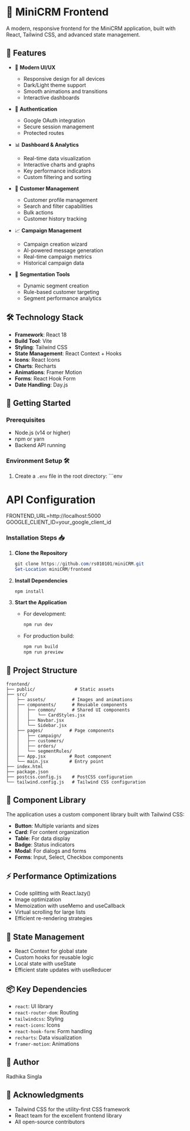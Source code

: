 # 🎨 MiniCRM Frontend

A modern, responsive frontend for the MiniCRM application, built with React, Tailwind CSS, and advanced state management.

## 🌟 Features

- 🎨 **Modern UI/UX**
  - Responsive design for all devices
  - Dark/Light theme support
  - Smooth animations and transitions
  - Interactive dashboards

- 🔐 **Authentication**
  - Google OAuth integration
  - Secure session management
  - Protected routes

- 📊 **Dashboard & Analytics**
  - Real-time data visualization
  - Interactive charts and graphs
  - Key performance indicators
  - Custom filtering and sorting

- 👥 **Customer Management**
  - Customer profile management
  - Search and filter capabilities
  - Bulk actions
  - Customer history tracking

- 📈 **Campaign Management**
  - Campaign creation wizard
  - AI-powered message generation
  - Real-time campaign metrics
  - Historical campaign data

- 🎯 **Segmentation Tools**
  - Dynamic segment creation
  - Rule-based customer targeting
  - Segment performance analytics

## 🛠️ Technology Stack

- **Framework**: React 18
- **Build Tool**: Vite
- **Styling**: Tailwind CSS
- **State Management**: React Context + Hooks
- **Icons**: React Icons
- **Charts**: Recharts
- **Animations**: Framer Motion
- **Forms**: React Hook Form
- **Date Handling**: Day.js

## 🚀 Getting Started

### Prerequisites

- Node.js (v14 or higher)
- npm or yarn
- Backend API running

### Environment Setup 🛠️

1. Create a `.env` file in the root directory:
\`\`\`env
# API Configuration
FRONTEND_URL=http://localhost:5000
GOOGLE_CLIENT_ID=your_google_client_id

### Installation Steps 📥

1. **Clone the Repository**
   ```powershell
   git clone https://github.com/rs010101/miniCRM.git
   Set-Location miniCRM/frontend
   ```

2. **Install Dependencies**
   ```powershell
   npm install
   ```

3. **Start the Application**
   - For development:
     ```powershell
     npm run dev
     ```
   - For production build:
     ```powershell
     npm run build
     npm run preview
     ```

## 📁 Project Structure

```plaintext
frontend/
├── public/               # Static assets
├── src/
│   ├── assets/          # Images and animations
│   ├── components/      # Reusable components
│   │   ├── common/      # Shared UI components
│   │   │   └── CardStyles.jsx
│   │   ├── Navbar.jsx
│   │   └── Sidebar.jsx
│   ├── pages/          # Page components
│   │   ├── campaign/
│   │   ├── customers/
│   │   ├── orders/
│   │   └── segmentRules/
│   ├── App.jsx         # Root component
│   └── main.jsx        # Entry point
├── index.html
├── package.json
├── postcss.config.js    # PostCSS configuration
└── tailwind.config.js   # Tailwind CSS configuration
```

## 🎨 Component Library

The application uses a custom component library built with Tailwind CSS:

- **Button**: Multiple variants and sizes
- **Card**: For content organization
- **Table**: For data display
- **Badge**: Status indicators
- **Modal**: For dialogs and forms
- **Forms**: Input, Select, Checkbox components

## ⚡ Performance Optimizations

- Code splitting with React.lazy()
- Image optimization
- Memoization with useMemo and useCallback
- Virtual scrolling for large lists
- Efficient re-rendering strategies

## 🔄 State Management

- React Context for global state
- Custom hooks for reusable logic
- Local state with useState
- Efficient state updates with useReducer

## 📦 Key Dependencies

- `react`: UI library
- `react-router-dom`: Routing
- `tailwindcss`: Styling
- `react-icons`: Icons
- `react-hook-form`: Form handling
- `recharts`: Data visualization
- `framer-motion`: Animations

## 👥 Author

Radhika Singla

## 🙏 Acknowledgments

- Tailwind CSS for the utility-first CSS framework
- React team for the excellent frontend library
- All open-source contributors
